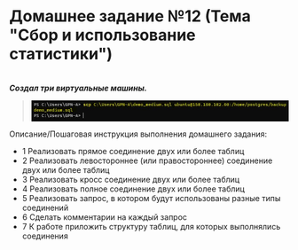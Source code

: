 # Домашнее задание №12 (Тема "Сбор и использование статистики")

<br>__*Создал три виртуальные машины.*__
> <img src="pic/0.JPG" align="center" />

Описание/Пошаговая инструкция выполнения домашнего задания:

* 1 Реализовать прямое соединение двух или более таблиц
* 2 Реализовать левостороннее (или правостороннее) соединение двух или более таблиц
* 3 Реализовать кросс соединение двух или более таблиц
* 4 Реализовать полное соединение двух или более таблиц
* 5 Реализовать запрос, в котором будут использованы разные типы соединений
* 6 Сделать комментарии на каждый запрос
* 7 К работе приложить структуру таблиц, для которых выполнялись соединения




